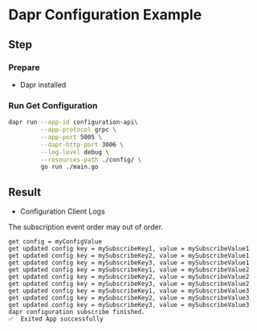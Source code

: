 # Dapr Configuration Example

## Step

### Prepare

- Dapr installed

### Run Get Configuration

<!-- STEP
name: Run Configuration Client
output_match_mode: substring
expected_stdout_lines:
  - '== APP == get config = myConfigValue'
  - '== APP == get updated config key = mySubscribeKey1, value = mySubscribeValue1'
  - '== APP == get updated config key = mySubscribeKey2, value = mySubscribeValue1'
  - '== APP == get updated config key = mySubscribeKey3, value = mySubscribeValue1'
  - '== APP == get updated config key = mySubscribeKey1, value = mySubscribeValue2'
  - '== APP == get updated config key = mySubscribeKey2, value = mySubscribeValue2'
  - '== APP == get updated config key = mySubscribeKey3, value = mySubscribeValue2'
  - '== APP == get updated config key = mySubscribeKey1, value = mySubscribeValue3'
  - '== APP == get updated config key = mySubscribeKey2, value = mySubscribeValue3'
  - '== APP == get updated config key = mySubscribeKey3, value = mySubscribeValue3'
  - '== APP == dapr configuration subscribe finished.'
background: false
sleep: 40
-->

```bash
dapr run --app-id configuration-api\
         --app-protocol grpc \
         --app-port 5005 \
         --dapr-http-port 3006 \
         --log-level debug \
         --resources-path ./config/ \
         go run ./main.go
```

<!-- END_STEP -->


## Result
- Configuration Client Logs

The subscription event order may out of order.

```
get config = myConfigValue
get updated config key = mySubscribeKey1, value = mySubscribeValue1 
get updated config key = mySubscribeKey2, value = mySubscribeValue1 
get updated config key = mySubscribeKey3, value = mySubscribeValue1 
get updated config key = mySubscribeKey1, value = mySubscribeValue2 
get updated config key = mySubscribeKey2, value = mySubscribeValue2 
get updated config key = mySubscribeKey3, value = mySubscribeValue2 
get updated config key = mySubscribeKey1, value = mySubscribeValue3 
get updated config key = mySubscribeKey2, value = mySubscribeValue3 
get updated config key = mySubscribeKey3, value = mySubscribeValue3 
dapr configuration subscribe finished.
✅  Exited App successfully

```
